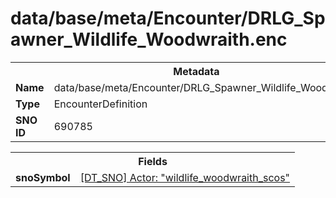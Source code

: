 <h1>data/base/meta/Encounter/DRLG_Spawner_Wildlife_Woodwraith.enc</h1><table><tr><th colspan="100%">Metadata</th></tr><tr><td><b>Name</b></td><td>data/base/meta/Encounter/DRLG_Spawner_Wildlife_Woodwraith.enc</td></tr><tr><td><b>Type</b></td><td>EncounterDefinition</td></tr><tr><td><b>SNO ID</b></td><td>690785</td></tr></table>

<table><tr><th colspan="100%">Fields</th></tr><tr><td><b>snoSymbol</b></td><td><a href="..\Actor\wildlife_woodwraith_scos.acr">[DT_SNO] Actor: "wildlife_woodwraith_scos"</a></td></tr></table>

